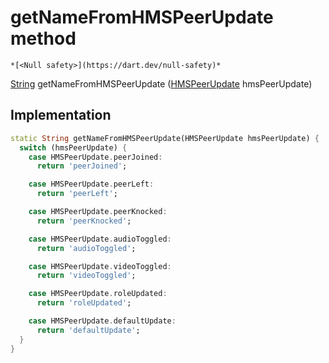 


# getNameFromHMSPeerUpdate method




    *[<Null safety>](https://dart.dev/null-safety)*




[String](https://api.flutter.dev/flutter/dart-core/String-class.html) getNameFromHMSPeerUpdate
([HMSPeerUpdate](../../hmssdk_flutter/HMSPeerUpdate-class.md) hmsPeerUpdate)








## Implementation

```dart
static String getNameFromHMSPeerUpdate(HMSPeerUpdate hmsPeerUpdate) {
  switch (hmsPeerUpdate) {
    case HMSPeerUpdate.peerJoined:
      return 'peerJoined';

    case HMSPeerUpdate.peerLeft:
      return 'peerLeft';

    case HMSPeerUpdate.peerKnocked:
      return 'peerKnocked';

    case HMSPeerUpdate.audioToggled:
      return 'audioToggled';

    case HMSPeerUpdate.videoToggled:
      return 'videoToggled';

    case HMSPeerUpdate.roleUpdated:
      return 'roleUpdated';

    case HMSPeerUpdate.defaultUpdate:
      return 'defaultUpdate';
  }
}
```







